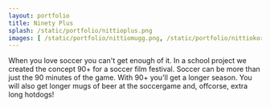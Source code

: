 ```yaml
---
layout: portfolio
title: Ninety Plus
splash: /static/portfolio/nittioplus.png
images: [ /static/portfolio/nittiomugg.png, /static/portfolio/nittiokorv.png, /static/portfolio/nittioposter.png, /static/portfolio/nittioclose.png ]
---
```


When you love soccer you can't get enough of it. In a school project we created the concept 90+ for a soccer film festival. Soccer can be more than just the 90 minutes of the game. With 90+ you'll get a longer season. You will also get longer mugs of beer at the soccergame and, offcorse, extra long hotdogs!
